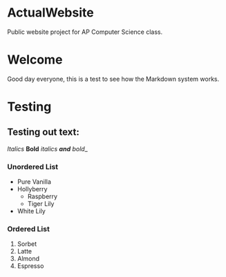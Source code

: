 # ActualWebsite
Public website project for AP Computer Science class.
# Welcome
Good day everyone, this is a test to see how the Markdown system works. 


# Testing
## Testing out text:
*Italics* **Bold**  _italics __and__ bold__ 

### Unordered List
* Pure Vanilla
* Hollyberry
  * Raspberry
  * Tiger Lily
* White Lily
### Ordered List
1. Sorbet
2. Latte
 1. Almond
 1. Espresso 
